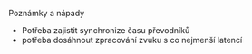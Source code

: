 Poznámky a nápady
 - Potřeba zajistit synchronize času převodníků 
 - potřeba dosáhnout zpracování zvuku s co nejmenší latencí
 